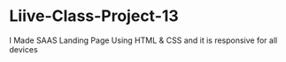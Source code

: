 # Liive-Class-Project-13
I Made  SAAS Landing Page Using HTML &amp; CSS and it is responsive for all devices 
